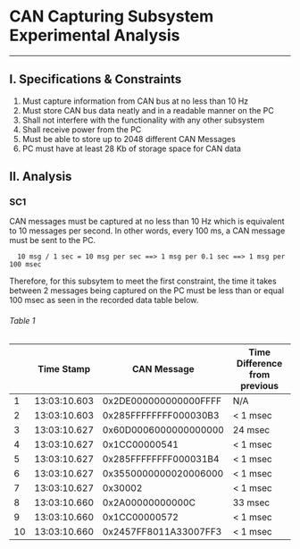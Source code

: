 # CAN Capturing Subsystem Experimental Analysis
-------------------------------------
## I. Specifications & Constraints
1. Must capture information from CAN bus at no less than 10 Hz
2. Must store CAN bus data neatly and in a readable manner on the PC
3. Shall not interfere with the functionality with any other subsystem
4. Shall receive power from the PC
5. Must be able to store up to 2048 different CAN Messages
6. PC must have at least 28 Kb of storage space for CAN data

## II. Analysis
### SC1
CAN messages must be captured at no less than 10 Hz which is equivalent to 10 messages per second. In other words, every 100 ms, a CAN message must be sent to the PC.

      10 msg / 1 sec = 10 msg per sec ==> 1 msg per 0.1 sec ==> 1 msg per 100 msec
Therefore, for this subsytem to meet the first constraint, the time it takes between 2 messages being captured on the PC must be less than or equal 100 msec as seen in the recorded data table below.
###### Table 1
| |Time Stamp|CAN Message|Time Difference from previous|
|----|----------|----------------|---------------|
|1|13:03:10.603|0x2DE000000000000FFFF|N/A|
|2|13:03:10.603|0x285FFFFFFFF000030B3|< 1 msec|
|3|13:03:10.627|0x60D0006000000000000|24 msec|
|4|13:03:10.627|0x1CC00000541|< 1 msec|
|5|13:03:10.627|0x285FFFFFFFF000031B4|< 1 msec|
|6|13:03:10.627|0x3550000000020006000|< 1 msec|
|7|13:03:10.627|0x30002|< 1 msec|
|8|13:03:10.660|0x2A00000000000C|33 msec|
|9|13:03:10.660|0x1CC00000572|< 1 msec|
|10|13:03:10.660|0x2457FF8011A33007FF3|< 1 msec|


